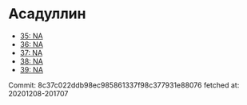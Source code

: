 # Асадуллин
- [35: NA](35.md)
- [36: NA](36.md)
- [37: NA](37.md)
- [38: NA](38.md)
- [39: NA](39.md)

Commit: 8c37c022ddb98ec985861337f98c377931e88076
 fetched at: 20201208-201707
